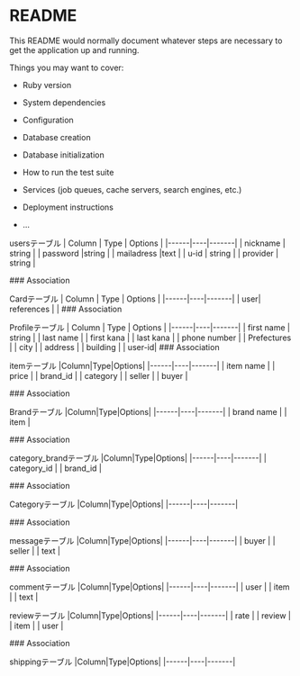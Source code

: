 # README

This README would normally document whatever steps are necessary to get the
application up and running.

Things you may want to cover:

* Ruby version

* System dependencies

* Configuration

* Database creation

* Database initialization

* How to run the test suite

* Services (job queues, cache servers, search engines, etc.)

* Deployment instructions

* ...

usersテーブル
| Column | Type | Options |
|------|----|-------|
| nickname | string |
| password |string |
| mailadress |text |
| u-id | string |
| provider | string |

### Association


Cardテーブル
| Column | Type | Options |
|------|----|-------|
| user| references |
| 
### Association


Profileテーブル
| Column | Type | Options |
|------|----|-------|
| first name  | string |
| last name |
| first kana |
| last kana |
| phone number |
| Prefectures |
| city |
| address |
| building |
| user-id|
### Association


itemテーブル
|Column|Type|Options|
|------|----|-------|
| item name |
| price |
| brand_id |
| category |
| seller |
| buyer |


### Association


Brandテーブル
|Column|Type|Options|
|------|----|-------|
| brand name |
| item |

### Association




category_brandテーブル
|Column|Type|Options|
|------|----|-------|
| category_id |
| brand_id |

### Association

Categoryテーブル
|Column|Type|Options|
|------|----|-------|

### Association



messageテーブル
|Column|Type|Options|
|------|----|-------|
| buyer |
| seller |
| text |

### Association

commentテーブル
|Column|Type|Options|
|------|----|-------|
| user |
| item |
| text |

reviewテーブル
|Column|Type|Options|
|------|----|-------|
| rate |
| review |
| item |
| user |

### Association


shippingテーブル
|Column|Type|Options|
|------|----|-------|
